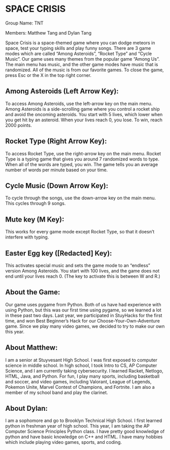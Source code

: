 # SPACE CRISIS

Group Name: TNT 

Members: Matthew Tang and Dylan Tang

Space Crisis is a space-themed game where you can dodge meteors in space, test your typing skills and play funny songs. There are 3 game modes which are called “Among Asteroids”, “Rocket Type” and “Cycle Music”.  Our game uses many themes from the popular game “Among Us”.  The main menu has music, and the other game modes have music that is randomized.  All of the music is from our favorite games.  To close the game, press Esc or the X in the top right corner.

## Among Asteroids (Left Arrow Key):
To access Among Asteroids, use the left-arrow key on the main menu.  Among Asteroids is a side-scrolling game where you control a rocket ship and avoid the oncoming asteroids.  You start with 5 lives, which lower when you get hit by an asteroid.  When your lives reach 0, you lose.  To win, reach 2000 points.

## Rocket Type (Right Arrow Key):
To access Rocket Type, use the right-arrow key on the main menu.  Rocket Type is a typing game that gives you around 7 randomized words to type.  When all of the words are typed, you win.  The game tells you an average number of words per minute based on your time.

## Cycle Music (Down Arrow Key):
To cycle through the songs, use the down-arrow key on the main menu.  This cycles through 9 songs.

## Mute key (M Key):
This works for every game mode except Rocket Type, so that it doesn’t interfere with typing.

## Easter Egg key ([Redacted] Key):
This activates special music and sets the game mode to an “endless” version Among Asteroids.  You start with 100 lives, and the game does not end until your lives reach 0. (The key to activate this is between W and R.)

## About the Game:
Our game uses pygame from Python.  Both of us have had experience with using Python, but this was our first time using pygame, so we learned a lot in these past two days.  Last year, we participated in StuyHacks for the first time, and won Best Beginner’s Hack for our Choose-Your-Own-Adventure game.  Since we play many video games, we decided to try to make our own this year.

## About Matthew:
I am a senior at Stuyvesant High School.  I was first exposed to computer science in middle school.  In high school, I took Intro to CS, AP Computer Science, and I am currently taking cybersecurity.  I learned Racket, Netlogo, HTML, Java, and Python.  For fun, I play many sports, including basketball and soccer, and video games, including Valorant, League of Legends, Pokemon Unite, Marvel Contest of Champions, and Fortnite.  I am also a member of my school band and play the clarinet.

## About Dylan:
I am a sophomore and go to Brooklyn Technical High School. I first learned python in freshman year of high school. This year, I am taking the AP Computer Science Principles Python class. I have pretty good knowledge of python and have basic knowledge on C++ and HTML. I have many hobbies which include playing video games, sports, and coding.
